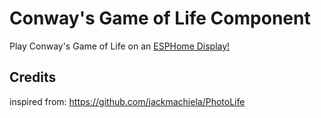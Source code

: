 # Conway's Game of Life Component

Play Conway's Game of Life on an [ESPHome Display!](https://esphome.io/components/display/index.html)

## Credits

inspired from: https://github.com/jackmachiela/PhotoLife
